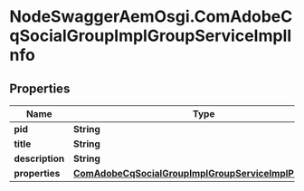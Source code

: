 # NodeSwaggerAemOsgi.ComAdobeCqSocialGroupImplGroupServiceImplInfo

## Properties

Name | Type | Description | Notes
------------ | ------------- | ------------- | -------------
**pid** | **String** |  | [optional] 
**title** | **String** |  | [optional] 
**description** | **String** |  | [optional] 
**properties** | [**ComAdobeCqSocialGroupImplGroupServiceImplProperties**](ComAdobeCqSocialGroupImplGroupServiceImplProperties.md) |  | [optional] 


